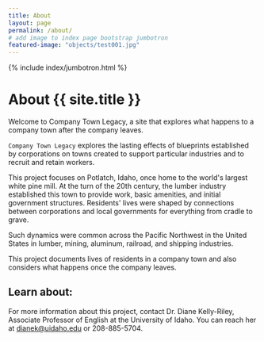 ```yaml
---
title: About
layout: page
permalink: /about/
# add image to index page bootstrap jumbotron
featured-image: "objects/test001.jpg"
---
```


{% include index/jumbotron.html %}

# About {{ site.title }}

Welcome to Company Town Legacy, a site that explores what happens to a company town after the company leaves.   

`Company Town Legacy` explores the lasting effects of blueprints established by corporations on towns created to support particular industries and to recruit and retain workers. 

This project focuses on Potlatch, Idaho, once home to the world's largest white pine mill. At the turn of the 20th century, the lumber industry established this town to provide work, basic amenities, and initial government structures. Residents' lives were shaped by connections between corporations and local governments for everything from cradle to grave. 

Such dynamics were common across the Pacific Northwest in the United States in lumber, mining, aluminum, railroad, and shipping industries.

This project documents lives of residents in a company town and also considers what happens once the company leaves.

## Learn about:

For more information about this project, contact Dr. Diane Kelly-Riley, Associate Professor of English at the University of Idaho.  You can reach her at dianek@uidaho.edu or 208-885-5704.


